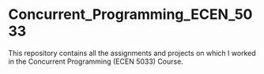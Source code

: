 # Concurrent_Programming_ECEN_5033
This repository contains all the assignments and projects on which I worked in the Concurrent Programming (ECEN 5033) Course.
